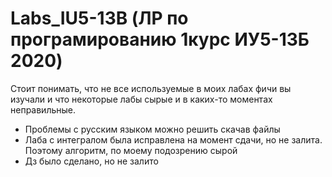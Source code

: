 # Labs_IU5-13B (ЛР по програмированию 1курс ИУ5-13Б 2020)
Стоит понимать, что не все используемые в моих лабах фичи вы изучали и что некоторые лабы сырые и в каких-то моментах неправильные.

* Проблемы с русским языком можно решить скачав файлы
* Лаба с интегралом была исправлена на момент сдачи, но не залита. Поэтому алгоритм, по моему подозрению сырой
* Дз было сделано, но не залито
